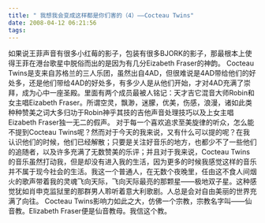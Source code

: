 ```yaml
---
title: " 我想我会变成这样都是你们害的（4）——Cocteau Twins"
date: 2008-04-12 06:21:56
tags:
---
```


如果说王菲声音有很多小红莓的影子，包装有很多BJORK的影子，那最根本上使得王菲在港台歌星中脱俗而出的是因为有几分Eizabeth Fraser的神韵。 Cocteau Twins是支来自苏格兰的三人乐团，虽然出自4AD，但很难说是4AD带给他们的好处多，还是他们带给4AD的好处多，有多少人是从他们开始，才对4AD充满了崇拜，成为心中一座圣殿。里面有两个成员最被人铭记：天才吉它混音大师Robin和女主唱Eizabeth Fraser。所谓空灵，飘渺，迷朦，优美，伤感，浪漫，诸如此类种种赞美之词大多归功于Robin神乎其技的吉他声音处理技巧以及上女主唱Eizabeth Fraser独一无二的假声。 对于每一个喜欢追求至美旋律的听众，怎么能不提到Cocteau Twins呢？然而对于今天的我来说，又有什么可以提的呢？在我认识他们的时候，他们已经解散；只要是关注好音乐的地方，也都少不了一些他们的追随者，以及许多充满了无数赞美的乐评；并且对于我来说，Cocteau Twins的音乐虽然打动我，但是却没有进入我的生活，因为更多的时候我感觉这样的音乐并不属于现今社会的生活。我这一个普通人，在无数个夜晚里，任由这不食人间烟火的歌声带着我的灵魂飞向天际，飞向天际最亮的那颗星——极地双子星。这种感觉犹如肖申克监狱里的那群男人聆听着意大利歌剧。人总是会对自由美丽的世界充满了向往。 Cocteau Twins影响力如此之大，仿佛一个宗教，宗教名字叫——仙音教。Elizabeth Fraser便是仙音教母。我信这个教。